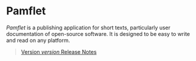 Pamflet
=======

*Pamflet* is a publishing application for short texts, particularly
user documentation of open-source software. It is designed to be easy
to write and read on any platform.

> [Version $version$ Release Notes](http://implicit.ly/pamflet-$vrsn$)
